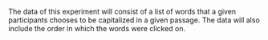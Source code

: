 The data of this experiment will consist of a list of words that a given participants chooses to be capitalized in a given passage. The data will also include the order in which the words were clicked on. 